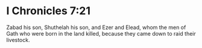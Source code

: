 # I Chronicles 7:21

Zabad his son, Shuthelah his son, and Ezer and Elead, whom the men of Gath who were born in the land killed, because they came down to raid their livestock.
